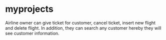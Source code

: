 # myprojects
Airline owner can give ticket for customer, cancel ticket, insert new flight and delete flight. In addition, they can search any customer hereby they will see customer information.

